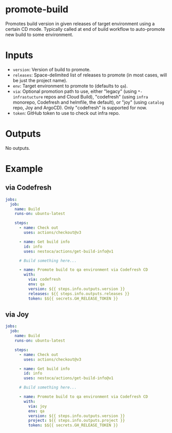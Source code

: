 # promote-build

Promotes build version in given releases of target environment using a certain CD mode.
Typically called at end of build workflow to auto-promote new build to some environment.

# Inputs

- `version`: Version of build to promote.
- `releases`: Space-delimited list of releases to promote (in most cases, will be just the project name).
- `env`: Target environment to promote to (defaults to `qa`).
- `via`: Optional promotion path to use, either "legacy" (using `*-infrastucture` repos and Cloud Build), "codefresh" (using `infra` monorepo, Codefresh and helmfile, the default), or "joy" (using `catalog` repo, Joy and ArgoCD). Only "codefresh" is supported for now.
- `token`: GitHub token to use to check out infra repo.

# Outputs

No outputs.

# Example

## via Codefresh
```yaml
jobs:
  job:
    name: Build
    runs-on: ubuntu-latest

    steps:
      - name: Check out
        uses: actions/checkout@v3

      - name: Get build info
        id: info
        uses: nestoca/actions/get-build-info@v1

      # Build something here...

      - name: Promote build to qa environment via Codefresh CD
        with:
          via: codefresh
          env: qa
          version: ${{ steps.info.outputs.version }}
          releases: ${{ steps.info.outputs.releases }}
          token: $${{ secrets.GH_RELEASE_TOKEN }}
```

## via Joy
```yaml
jobs:
  job:
    name: Build
    runs-on: ubuntu-latest

    steps:
      - name: Check out
        uses: actions/checkout@v3

      - name: Get build info
        id: info
        uses: nestoca/actions/get-build-info@v1

      # Build something here...

      - name: Promote build to qa environment via Codefresh CD
        with:
          via: joy
          env: qa
          version: ${{ steps.info.outputs.version }}
          project: ${{ steps.info.outputs.project }}
          token: $${{ secrets.GH_RELEASE_TOKEN }}
```
